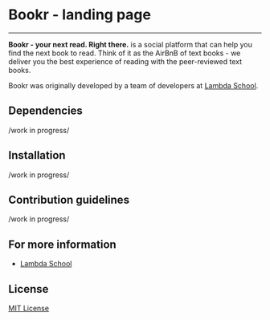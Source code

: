 # Bookr - landing page


-----------------

**Bookr - your next read. Right there.** is a social platform that can help you find the next book to read. Think of it as the AirBnB of text books - we deliver you the best experience of reading with the peer-reviewed text books.

Bookr was originally developed by a team of developers at [Lambda School](https://github.com/LambdaSchool).

## Dependencies

/work in progress/

## Installation

/work in progress/

## Contribution guidelines

/work in progress/

## For more information

* [Lambda School](https://lambdaschool.com)

## License

[MIT License](LICENSE)